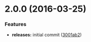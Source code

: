 <a name="2.0.0"></a>
# 2.0.0 (2016-03-25)


### Features

* **releases:** initial commit ([3001ab2](https://github.com/hypeJunction/Elgg-payments_paypal/commit/3001ab2))



